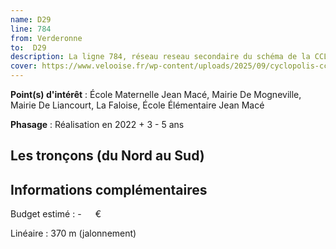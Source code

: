 ```yaml
---
name: D29
line: 784
from: Verderonne
to:  D29 
description: La ligne 784, réseau reseau secondaire du schéma de la CCLVD (tronçon 184) concerne Verderonne - D29
cover: https://www.velooise.fr/wp-content/uploads/2025/09/cyclopolis-cclvd-184.jpg
---
```


**Point(s) d'intérêt** : École Maternelle Jean Macé, Mairie De Mogneville, Mairie De Liancourt, La Faloise, École Élémentaire Jean Macé

**Phasage** : Réalisation en 2022 + 3 - 5 ans

## Les tronçons (du Nord au Sud)

## Informations complémentaires

Budget estimé :  -   € 

Linéaire : 370 m (jalonnement)

